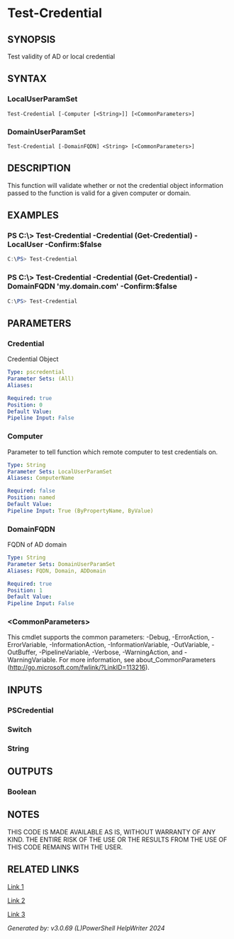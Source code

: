 ﻿# Test-Credential

## SYNOPSIS
Test validity of AD or local credential

## SYNTAX

### LocalUserParamSet
```
Test-Credential [-Computer [<String>]] [<CommonParameters>]
```

### DomainUserParamSet
```
Test-Credential [-DomainFQDN] <String> [<CommonParameters>]
```

## DESCRIPTION
This function will validate whether or not the credential object information passed to the function is valid for a given computer or domain.

## EXAMPLES

### PS C:\\\> Test-Credential -Credential (Get-Credential) -LocalUser -Confirm:$false

```powershell
C:\PS> Test-Credential
```

### PS C:\\\> Test-Credential -Credential (Get-Credential) -DomainFQDN 'my.domain.com' -Confirm:$false

```powershell
C:\PS> Test-Credential
```

## PARAMETERS

### Credential
Credential Object

```yaml
Type: pscredential
Parameter Sets: (All)
Aliases: 

Required: true
Position: 0
Default Value: 
Pipeline Input: False
```

### Computer
Parameter to tell function which remote computer to test credentials on.

```yaml
Type: String
Parameter Sets: LocalUserParamSet
Aliases: ComputerName

Required: false
Position: named
Default Value: 
Pipeline Input: True (ByPropertyName, ByValue)
```

### DomainFQDN
FQDN of AD domain

```yaml
Type: String
Parameter Sets: DomainUserParamSet
Aliases: FQDN, Domain, ADDomain

Required: true
Position: 1
Default Value: 
Pipeline Input: False
```

### \<CommonParameters\>
This cmdlet supports the common parameters: -Debug, -ErrorAction, -ErrorVariable, -InformationAction, -InformationVariable, -OutVariable, -OutBuffer, -PipelineVariable, -Verbose, -WarningAction, and -WarningVariable. For more information, see about_CommonParameters (http://go.microsoft.com/fwlink/?LinkID=113216).

## INPUTS

### PSCredential


### Switch


### String


## OUTPUTS

### Boolean


## NOTES

THIS CODE IS MADE AVAILABLE AS IS, WITHOUT WARRANTY OF ANY KIND. THE ENTIRE RISK OF THE USE OR THE RESULTS FROM THE USE OF THIS CODE REMAINS WITH THE USER.

## RELATED LINKS

[Link 1](https://stackoverflow.com/questions/290548/validate-a-username-and-password-against-active-directory/499716)

[Link 2](https://community.idera.com/database-tools/powershell/powertips/b/tips/posts/validating-user-account-passwords-part-1)

[Link 3](https://gist.github.com/Mike-Crowley/0cfaf1a8733b530e8f00acb59dec771f)


*Generated by: v3.0.69 (L)PowerShell HelpWriter 2024*
